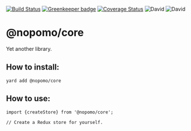 [![Build Status](https://travis-ci.org/nopomo/core.svg?branch=master)](https://travis-ci.org/nopomo/core) [![Greenkeeper badge](https://badges.greenkeeper.io/nopomo/core.svg)](https://greenkeeper.io/)
[![Coverage Status](https://coveralls.io/repos/github/nopomo/core/badge.svg?branch=master)](https://coveralls.io/github/nopomo/core?branch=master)
![David](https://img.shields.io/david/nopomo/core.svg)
![David](https://img.shields.io/david/dev/nopomo/core.svg)

# @nopomo/core

Yet another library.

## How to install:

```
yard add @nopomo/core
```

## How to use:

```
import {createStore} from '@nopomo/core';

// Create a Redux store for yourself.
```
